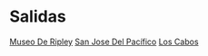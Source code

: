 # Salidas

[Museo De Ripley](Museo%20De%20Ripley%20y%20Cera%201.md)
[San Jose Del Pacífico](San%20Jose%20Del%20Pacifico.md)
[Los Cabos](Los%20Cabos.md)